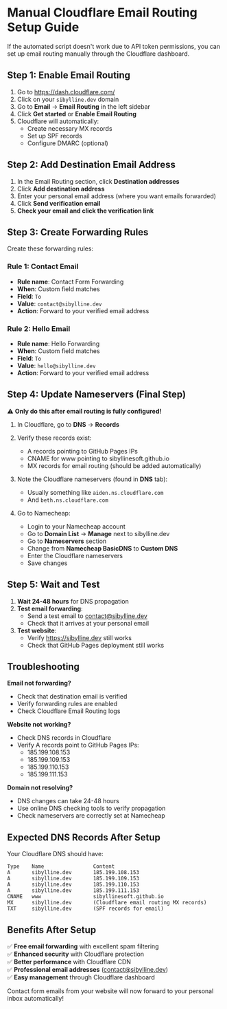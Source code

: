 # Manual Cloudflare Email Routing Setup Guide

If the automated script doesn't work due to API token permissions, you can set up email routing manually through the Cloudflare dashboard.

## Step 1: Enable Email Routing

1. Go to https://dash.cloudflare.com/
2. Click on your `sibylline.dev` domain
3. Go to **Email** → **Email Routing** in the left sidebar
4. Click **Get started** or **Enable Email Routing**
5. Cloudflare will automatically:
   - Create necessary MX records
   - Set up SPF records
   - Configure DMARC (optional)

## Step 2: Add Destination Email Address

1. In the Email Routing section, click **Destination addresses**
2. Click **Add destination address**
3. Enter your personal email address (where you want emails forwarded)
4. Click **Send verification email**
5. **Check your email and click the verification link**

## Step 3: Create Forwarding Rules

Create these forwarding rules:

### Rule 1: Contact Email
- **Rule name**: Contact Form Forwarding
- **When**: Custom field matches
- **Field**: `To` 
- **Value**: `contact@sibylline.dev`
- **Action**: Forward to your verified email address

### Rule 2: Hello Email  
- **Rule name**: Hello Forwarding
- **When**: Custom field matches
- **Field**: `To`
- **Value**: `hello@sibylline.dev` 
- **Action**: Forward to your verified email address

## Step 4: Update Nameservers (Final Step)

⚠️ **Only do this after email routing is fully configured!**

1. In Cloudflare, go to **DNS** → **Records**
2. Verify these records exist:
   - A records pointing to GitHub Pages IPs
   - CNAME for www pointing to sibyllinesoft.github.io
   - MX records for email routing (should be added automatically)

3. Note the Cloudflare nameservers (found in **DNS** tab):
   - Usually something like `aiden.ns.cloudflare.com`
   - And `beth.ns.cloudflare.com`

4. Go to Namecheap:
   - Login to your Namecheap account
   - Go to **Domain List** → **Manage** next to sibylline.dev
   - Go to **Nameservers** section
   - Change from **Namecheap BasicDNS** to **Custom DNS**
   - Enter the Cloudflare nameservers
   - Save changes

## Step 5: Wait and Test

1. **Wait 24-48 hours** for DNS propagation
2. **Test email forwarding**:
   - Send a test email to contact@sibylline.dev
   - Check that it arrives at your personal email
3. **Test website**:
   - Verify https://sibylline.dev still works
   - Check that GitHub Pages deployment still works

## Troubleshooting

**Email not forwarding?**
- Check that destination email is verified
- Verify forwarding rules are enabled
- Check Cloudflare Email Routing logs

**Website not working?**
- Check DNS records in Cloudflare
- Verify A records point to GitHub Pages IPs:
  - 185.199.108.153
  - 185.199.109.153
  - 185.199.110.153
  - 185.199.111.153

**Domain not resolving?**
- DNS changes can take 24-48 hours
- Use online DNS checking tools to verify propagation
- Check nameservers are correctly set at Namecheap

## Expected DNS Records After Setup

Your Cloudflare DNS should have:

```
Type    Name                Content
A       sibylline.dev       185.199.108.153
A       sibylline.dev       185.199.109.153  
A       sibylline.dev       185.199.110.153
A       sibylline.dev       185.199.111.153
CNAME   www                 sibyllinesoft.github.io
MX      sibylline.dev       (Cloudflare email routing MX records)
TXT     sibylline.dev       (SPF records for email)
```

## Benefits After Setup

✅ **Free email forwarding** with excellent spam filtering  
✅ **Enhanced security** with Cloudflare protection  
✅ **Better performance** with Cloudflare CDN  
✅ **Professional email addresses** (contact@sibylline.dev)  
✅ **Easy management** through Cloudflare dashboard  

Contact form emails from your website will now forward to your personal inbox automatically!
